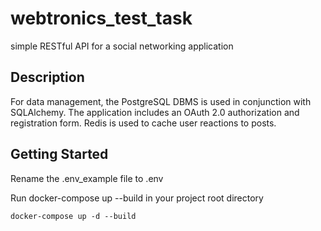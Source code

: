 # webtronics_test_task

simple RESTful API for a social networking application

## Description

For data management, the PostgreSQL DBMS is used in conjunction with SQLAlchemy. The application includes an OAuth 2.0 authorization and registration form. Redis is used to cache user reactions to posts.

## Getting Started

Rename the .env_example file to .env

Run docker-compose up --build in your project root directory
```
docker-compose up -d --build
```
